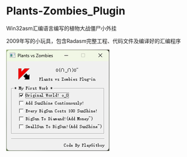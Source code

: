 # Plants-Zombies_Plugin
Win32asm汇编语言编写的植物大战僵尸小外挂

2009年写的小玩具，包含Radasm完整工程、代码文件及编译好的汇编程序  

![界面](https://raw.githubusercontent.com/playGitboy/Plants-Zombies_Plugin/refs/heads/main/Res/main.png)
